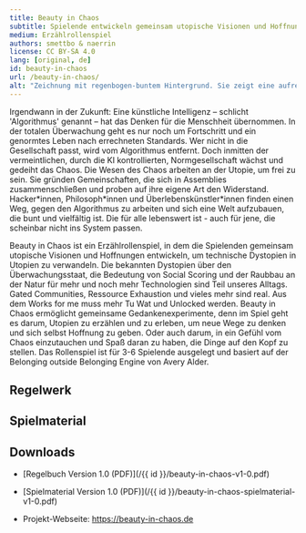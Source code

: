 ```yaml
---
title: Beauty in Chaos
subtitle: Spielende entwickeln gemeinsam utopische Visionen und Hoffnungen, um technische Dystopien in Utopien zu verwandeln.
medium: Erzählrollenspiel
authors: smettbo & naerrin
license: CC BY-SA 4.0
lang: [original, de]
id: beauty-in-chaos
url: /beauty-in-chaos/
alt: "Zeichnung mit regenbogen-buntem Hintergrund. Sie zeigt eine aufrecht stehende Rakete, ein großes Zelt, einen Antennenmast, sowie die Schilder “Neuland” und “Don't Panic”. Darüber steht in bunten Buchstaben: Beauty in Chaos. Manche der Buchstaben sind dabei Leetspeak-artig durch Zahlen ersetzt."
---
```


Irgendwann in der Zukunft: Eine künstliche Intelligenz – schlicht 'Algorithmus'
genannt – hat das Denken für die Menschheit übernommen. In der totalen
Überwachung geht es nur noch um Fortschritt und ein genormtes Leben nach
errechneten Standards. Wer nicht in die Gesellschaft passt, wird vom
Algorithmus entfernt. Doch inmitten der vermeintlichen, durch die KI
kontrollierten, Normgesellschaft wächst und gedeiht das Chaos. Die Wesen des
Chaos arbeiten an der Utopie, um frei zu sein. Sie gründen Gemeinschaften, die
sich in Assemblies zusammenschließen und proben auf ihre eigene Art den
Widerstand. Hacker\*innen, Philosoph\*innen und Überlebenskünstler\*innen
finden einen Weg, gegen den Algorithmus zu arbeiten und sich eine Welt
aufzubauen, die bunt und vielfältig ist. Die für alle lebenswert ist - auch für
jene, die scheinbar nicht ins System passen.

Beauty in Chaos ist ein Erzählrollenspiel, in dem die Spielenden gemeinsam
utopische Visionen und Hoffnungen entwickeln, um technische Dystopien in
Utopien zu verwandeln. Die bekannten Dystopien über den Überwachungsstaat, die
Bedeutung von Social Scoring und der Raubbau an der Natur für mehr und noch
mehr Technologien sind Teil unseres Alltags. Gated Communities, Ressource
Exhaustion und vieles mehr sind real. Aus dem Works for me muss mehr Tu Wat und
Unlocked werden. Beauty in Chaos ermöglicht gemeinsame Gedankenexperimente,
denn im Spiel geht es darum, Utopien zu erzählen und zu erleben, um neue Wege
zu denken und sich selbst Hoffnung zu geben. Oder auch darum, in ein Gefühl vom
Chaos einzutauchen und Spaß daran zu haben, die Dinge auf den Kopf zu stellen.
Das Rollenspiel ist für 3-6 Spielende ausgelegt und basiert auf der Belonging
outside Belonging Engine von Avery Alder.

## Regelwerk

<object data="/{{ id }}/beauty-in-chaos-v1-0.pdf" type="application/pdf" width="100%" height="800"></object>

## Spielmaterial

<object data="/{{ id }}/beauty-in-chaos-spielmaterial-v1-0.pdf" type="application/pdf" width="100%" height="800"></object>

## Downloads

- [Regelbuch Version 1.0 (PDF)](/{{ id }}/beauty-in-chaos-v1-0.pdf)
- [Spielmaterial Version 1.0 (PDF)](/{{ id }}/beauty-in-chaos-spielmaterial-v1-0.pdf)

- Projekt-Webseite: <https://beauty-in-chaos.de>
